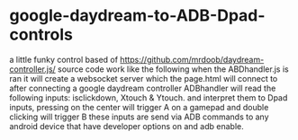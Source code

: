 # google-daydream-to-ADB-Dpad-controls
a little funky control based of https://github.com/mrdoob/daydream-controller.js/ source code
work like the following
when the ABDhandler.js is ran it will create a websocket server which the page.html will connect to after connecting a google daydream controller
ADBhandler will read the following inputs: isclickdown, Xtouch & Ytouch. and interpret them to Dpad inputs, pressing on the center will trigger A on a gamepad and double clicking will trigger B
these inputs are send via ADB commands to any android device that have developer options on and adb enable.
